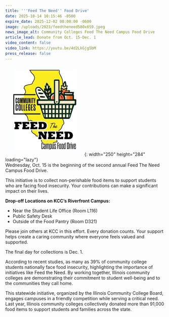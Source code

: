 ```yaml
---
title: '''Feed The Need'' Food Drive'
date: 2025-10-14 10:15:46 -0500
expire_date: 2025-12-02 00:00:00 -0600
image: /uploads/2023/feedtheneed580x659.jpeg
news_image_alt: Community Colleges Feed The Need Campus Food Drive
article_lead: Donate from Oct. 15-Dec. 1
video_content: false
video_link: https://youtu.be/4d2LkGjg5bM
press_release: false
---
```

![Community Colleges Feed The Need Campus Food Drive](/uploads/2023/feedtheneed250x284.jpeg "Feed the Need logo"){: width="250" height="284" loading="lazy"}<br>Wednesday, Oct. 15 is the beginning of the second annual Feed The Need Campus Food Drive.

This initiative is to collect non-perishable food items to support students who are facing food insecurity. Your contributions can make a significant impact on their lives.

**Drop-off Locations on KCC’s Riverfront Campus:**

* Near the Student Life Office (Room L116)
* Public Safety Desk
* Outside of the Food Pantry (Room D321)

Please join others at KCC in this effort. Every donation counts. Your support helps create a caring community where everyone feels valued and supported.

The final day for collections is Dec. 1.

According to recent studies, as many as 39% of community college students nationally face food insecurity, highlighting the importance of initiatives like Feed the Need. By working together, Illinois community colleges are demonstrating their commitment to student well-being and to the communities they call home.

This statewide initiative, organized by the Illinois Community College Board, engages campuses in a friendly competition while serving a critical need. Last year, Illinois community colleges collectively donated more than 91,000 food items to support students and families across the state.
